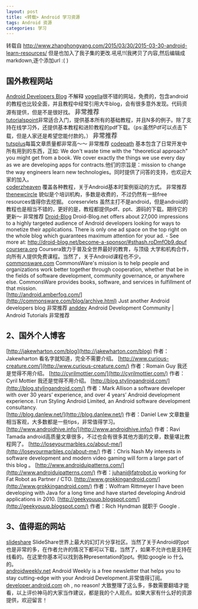 ```yaml
---
layout: post
title: <转载> Android 学习资源
tags: Android 资源
categories: 学习
---
```


转载自 http://www.zhanghongyang.com/2015/03/30/2015-03-30-android-learn-resources/
但是也加入了我子集的更改.吼吼!!(我拷贝了内容,然后编辑成markdown,逐个添加url :( )

## 国外教程网站

[Android Developers Blog](http://android-developers.blogspot.ca/) 不解释
[vogella](http://www.vogella.com/tutorials/android.html)很不错的网站，免费的，包含android的教程也比较全面，并且教程中经常引用大牛blog，会有很多意外发现。代码资源有提供，但是不是很好找。 <big>非常推荐</big>  
[tutorialspoint](http://www.tutorialspoint.com/android/)非常适合入门，提供基本所有的基础教程，并且N多的例子。除了支持在线学习外，还提供基本教程和进阶教程的pdf下载。（ps:虽然Pdf可以点击下载，但是人家还是希望您能付款的。） <big>非常推荐</big>  
[tutsplus](http://code.tutsplus.com/categories/android-sdk)每篇文章质量都非常高～～ 非常推荐
[codepath](http://guides.codepath.com/android/Home)
基本包含了日常开发中所有用到的东西，正如: We don't waste time with the "theoretical approach" you might get from a book. We cover exactly the things we use every day as we are developing apps for contracts.他们的宗旨是：mission to change the way engineers learn new technologies。同时提供了问答的支持，也欢迎大家的加入。  
[coderzheaven](http://www.coderzheaven.com/android-tutorials/)
覆盖各种教程，关于Android基本时案例驱动的方式。 非常推荐
[thenewcircle](https://thenewcircle.com/training/android/)
貌似是个培训机构，多数是收费的，不过仍然有一些free resources值得你去挖掘。
coreservlets
虽然主打不是android，但是android的教程也是相当不错的，更好的是，教程都提供pdf、ppt、源码的下载。期待它的更新～ 非常推荐
[Droid-Blog](http://droid-blog.net/)
Droid-Blog.net offers about 27,000 impressions to a highly targeted audience of Android developers looking for ways to monetize their applications. There is only one ad space on the top right on the whole blog which guarantees maximum attention for your ad. - See more at: http://droid-blog.net/become-a-sponsor/#sthash.roDmfOb9.dpuf  
[coursera.org](https://www.coursera.org/)
Coursera致力于普及全世界最好的教育，与顶级 大学和机构合作，向所有人提供免费课程。当然了，关于Android课程也不少。
[commonsware.com](http://commonsware.com/blog/archive.html)
CommonsWare's mission is to help people and organizations work better together through cooperation, whether that be in the fields of software development, community governance, or anywhere else. CommonsWare provides books, software, and services in fulfillment of that mission.  
[http://android.amberfog.com/](http://commonsware.com/blog/archive.html)
Just another Android developers blog 非常推荐
[anddev](http://www.anddev.org/)
Android Development Community | Android Tutorials 非常推荐
## 2、国外个人博客
[http://jakewharton.com/blog](http://jakewharton.com/blog)
作者：Jakewharton
看名字就知道，完全不需要介绍。
[http://www.curious-creature.com/](http://www.curious-creature.com/)
作者：Romain Guy
我还是觉得不用介绍。
[http://cyrilmottier.com/](http://cyrilmottier.com/)
作者：Cyril Mottier
我还是觉得不用介绍。
[http://blog.stylingandroid.com/](http://blog.stylingandroid.com/)
作者：Mark Allison
a software developer with over 30 years’ experience, and over 4 years’ Android development experience. I run Styling Android Limited, an Android software development consultancy.  
[http://blog.danlew.net/](http://blog.danlew.net/)
作者：Daniel Lew
文章数量相当客观，大多数都是一些tips，非常值得学习。
[http://www.androidhive.info/](http://www.androidhive.info/)
作者：Ravi Tamada
android高质量文章很多，不过也会有很多其他方面的文章，数量堪比教程网了。
[http://loseyourmarbles.co/about-me/](http://loseyourmarbles.co/about-me/)
作者：Chris Nash
My interests in software development and modern video gaming will form a large part of this blog 。
[http://www.androiduipatterns.com/](http://www.androiduipatterns.com/)
作者：juhani@fatrobot.io
working for Fat Robot as Partner / CTO.
[http://www.grokkingandroid.com/](http://www.grokkingandroid.com/)
作者：Wolfram Rittmeyer
I have been developing with Java for a long time and have started developing Android applications in 2010.
[http://geekyouup.blogspot.com/](http://geekyouup.blogspot.com/)
作者：Rich Hyndman
就职于 Google .
## 3、值得逛的网站
[slideshare](http://www.slideshare.net/)
SlideShare世界上最大的幻灯片分享社区。当然了关于Android的ppt也是非常的多，在作者允许的情况下都可以下载，当然了，如果不允许也是支持在线看的。在这里你基本可以找到各种presentation的ppt。例如:google io 什么的。  
[androidweekly.net](http://androidweekly.net)
Android Weekly is a free newsletter that helps you to stay cutting-edge with your Android Development.非常值得订阅。
[developer.android.com](http://developer.android.com)
oh , no reason!
大致整理了这么多，多数需要翻墙才能看，以上评价神马的大家当作建议，都是我的个人观点。如果大家有什么好的资源提供，欢迎留言！
